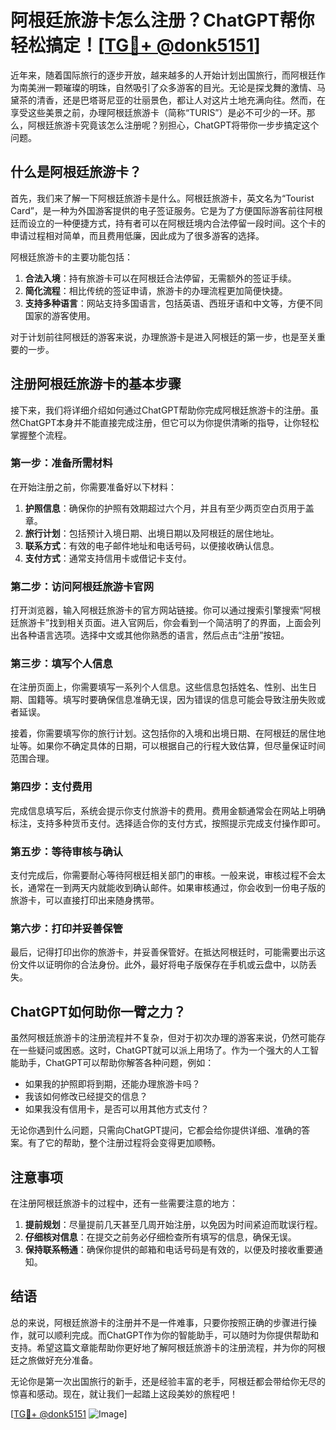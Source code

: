 # 阿根廷旅游卡怎么注册？ChatGPT帮你轻松搞定！[[TG💪+ @donk5151](https://t.me/s/donk5151)]

近年来，随着国际旅行的逐步开放，越来越多的人开始计划出国旅行，而阿根廷作为南美洲一颗璀璨的明珠，自然吸引了众多游客的目光。无论是探戈舞的激情、马黛茶的清香，还是巴塔哥尼亚的壮丽景色，都让人对这片土地充满向往。然而，在享受这些美景之前，办理阿根廷旅游卡（简称“TURIS”）是必不可少的一环。那么，阿根廷旅游卡究竟该怎么注册呢？别担心，ChatGPT将带你一步步搞定这个问题。

## 什么是阿根廷旅游卡？

首先，我们来了解一下阿根廷旅游卡是什么。阿根廷旅游卡，英文名为“Tourist Card”，是一种为外国游客提供的电子签证服务。它是为了方便国际游客前往阿根廷而设立的一种便捷方式，持有者可以在阿根廷境内合法停留一段时间。这个卡的申请过程相对简单，而且费用低廉，因此成为了很多游客的选择。

阿根廷旅游卡的主要功能包括：
1. **合法入境**：持有旅游卡可以在阿根廷合法停留，无需额外的签证手续。
2. **简化流程**：相比传统的签证申请，旅游卡的办理流程更加简便快捷。
3. **支持多种语言**：网站支持多国语言，包括英语、西班牙语和中文等，方便不同国家的游客使用。

对于计划前往阿根廷的游客来说，办理旅游卡是进入阿根廷的第一步，也是至关重要的一步。

## 注册阿根廷旅游卡的基本步骤

接下来，我们将详细介绍如何通过ChatGPT帮助你完成阿根廷旅游卡的注册。虽然ChatGPT本身并不能直接完成注册，但它可以为你提供清晰的指导，让你轻松掌握整个流程。

### 第一步：准备所需材料

在开始注册之前，你需要准备好以下材料：

1. **护照信息**：确保你的护照有效期超过六个月，并且有至少两页空白页用于盖章。
2. **旅行计划**：包括预计入境日期、出境日期以及阿根廷的居住地址。
3. **联系方式**：有效的电子邮件地址和电话号码，以便接收确认信息。
4. **支付方式**：通常支持信用卡或借记卡支付。

### 第二步：访问阿根廷旅游卡官网

打开浏览器，输入阿根廷旅游卡的官方网站链接。你可以通过搜索引擎搜索“阿根廷旅游卡”找到相关页面。进入官网后，你会看到一个简洁明了的界面，上面会列出各种语言选项。选择中文或其他你熟悉的语言，然后点击“注册”按钮。

### 第三步：填写个人信息

在注册页面上，你需要填写一系列个人信息。这些信息包括姓名、性别、出生日期、国籍等。填写时要确保信息准确无误，因为错误的信息可能会导致注册失败或者延误。

接着，你需要填写你的旅行计划。这包括你的入境和出境日期、在阿根廷的居住地址等。如果你不确定具体的日期，可以根据自己的行程大致估算，但尽量保证时间范围合理。

### 第四步：支付费用

完成信息填写后，系统会提示你支付旅游卡的费用。费用金额通常会在网站上明确标注，支持多种货币支付。选择适合你的支付方式，按照提示完成支付操作即可。

### 第五步：等待审核与确认

支付完成后，你需要耐心等待阿根廷相关部门的审核。一般来说，审核过程不会太长，通常在一到两天内就能收到确认邮件。如果审核通过，你会收到一份电子版的旅游卡，可以直接打印出来随身携带。

### 第六步：打印并妥善保管

最后，记得打印出你的旅游卡，并妥善保管好。在抵达阿根廷时，可能需要出示这份文件以证明你的合法身份。此外，最好将电子版保存在手机或云盘中，以防丢失。

## ChatGPT如何助你一臂之力？

虽然阿根廷旅游卡的注册流程并不复杂，但对于初次办理的游客来说，仍然可能存在一些疑问或困惑。这时，ChatGPT就可以派上用场了。作为一个强大的人工智能助手，ChatGPT可以帮助你解答各种问题，例如：

- 如果我的护照即将到期，还能办理旅游卡吗？
- 我该如何修改已经提交的信息？
- 如果我没有信用卡，是否可以用其他方式支付？

无论你遇到什么问题，只需向ChatGPT提问，它都会给你提供详细、准确的答案。有了它的帮助，整个注册过程将会变得更加顺畅。

## 注意事项

在注册阿根廷旅游卡的过程中，还有一些需要注意的地方：

1. **提前规划**：尽量提前几天甚至几周开始注册，以免因为时间紧迫而耽误行程。
2. **仔细核对信息**：在提交之前务必仔细检查所有填写的信息，确保无误。
3. **保持联系畅通**：确保你提供的邮箱和电话号码是有效的，以便及时接收重要通知。

## 结语

总的来说，阿根廷旅游卡的注册并不是一件难事，只要你按照正确的步骤进行操作，就可以顺利完成。而ChatGPT作为你的智能助手，可以随时为你提供帮助和支持。希望这篇文章能帮助你更好地了解阿根廷旅游卡的注册流程，并为你的阿根廷之旅做好充分准备。

无论你是第一次出国旅行的新手，还是经验丰富的老手，阿根廷都会带给你无尽的惊喜和感动。现在，就让我们一起踏上这段美妙的旅程吧！

[[TG💪+ @donk5151](https://t.me/s/donk5151) ![Image](https://i.postimg.cc/rwNCRYN7/Snipaste-2025-04-30-17-27-05.png)]